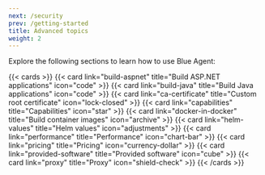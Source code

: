 ```yaml
---
next: /security
prev: /getting-started
title: Advanced topics
weight: 2
---
```


Explore the following sections to learn how to use Blue Agent:

{{< cards >}}
{{< card link="build-aspnet" title="Build ASP.NET applications" icon="code" >}}
{{< card link="build-java" title="Build Java applications" icon="code" >}}
{{< card link="ca-certificate" title="Custom root certificate" icon="lock-closed" >}}
{{< card link="capabilities" title="Capabilities" icon="star" >}}
{{< card link="docker-in-docker" title="Build container images" icon="archive" >}}
{{< card link="helm-values" title="Helm values" icon="adjustments" >}}
{{< card link="performance" title="Performance" icon="chart-bar" >}}
{{< card link="pricing" title="Pricing" icon="currency-dollar" >}}
{{< card link="provided-software" title="Provided software" icon="cube" >}}
{{< card link="proxy" title="Proxy" icon="shield-check" >}}
{{< /cards >}}
